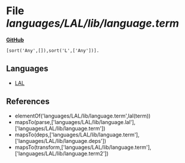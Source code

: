 # File _languages/LAL/lib/language.term_
**[GitHub](https://github.com/softlang/yas/blob/master/languages/LAL/lib/language.term)**
```
[sort('Any',[]),sort('L',['Any'])].
```

## Languages
* [LAL](../languages/LAL.md)

## References
* elementOf('languages/LAL/lib/language.term',lal(term))
* mapsTo(parse,['languages/LAL/lib/language.lal'],['languages/LAL/lib/language.term'])
* mapsTo(deps,['languages/LAL/lib/language.term'],['languages/LAL/lib/language.deps'])
* mapsTo(transform,['languages/LAL/lib/language.term'],['languages/LAL/lib/language.term2'])
